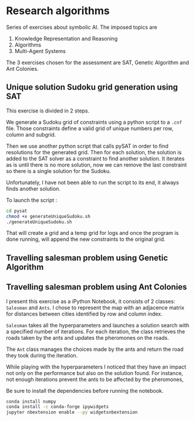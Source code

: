 # Research algorithms

Series of exercises about symbolic AI. The imposed topics are
1. Knowledge Representation and Reasoning
2. Algorithms
3. Multi-Agent Systems

The 3 exercises chosen for the assessment are SAT, Genetic Algorithm and Ant Colonies.

## Unique solution Sudoku grid generation using SAT
This exercise is divided in 2 steps.

We generate a Sudoku grid of constraints using a python script to a `.cnf` file. Those constraints define a valid grid of unique numbers per row, column and subgrid.

Then we use another python script that calls pySAT in order to find resolutions for the generated grid. Then for each solution, the solution is added to the SAT solver as a constraint to find another solution. It iterates as is until there is no more solution, now we can remove the last constraint so there is a single solution for the Sudoku.

Unfortunately, I have not been able to run the script to its end, it always finds another solution.

To launch the script :
```bash
cd pysat
chmod +x generateUniqueSudoku.sh
./generateUniqueSudoku.sh
```
That will create a grid and a temp grid for logs and once the program is done running, will append the new constraints to the original grid.

## Travelling salesman problem using Genetic Algorithm


## Travelling salesman problem using Ant Colonies
I present this exercise as a iPython Notebook, it consists of 2 classes: `Salesman` and `Ants`. I chose to represent the map with an adjacence matrix for distances between cities identified by row and column index.

`Salesman` takes all the hyperparameters and launches a solution search with a specified number of iterations. For each iteration, the class retrieves the roads taken by the ants and updates the pheromones on the roads.

The `Ant` class manages the choices made by the ants and return the road they took during the iteration.

While playing with the hyperparameters I noticed that they have an impact not only on the performance but also on the solution found. For instance, not enough iterations prevent the ants to be affected by the pheromones, 

Be sure to install the dependencies before running the notebook.
```bash
conda install numpy
conda install -c conda-forge ipywidgets
jupyter nbextension enable --py widgetsnbextension
```
